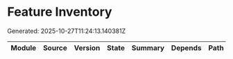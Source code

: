 # Feature Inventory
Generated: 2025-10-27T11:24:13.140381Z

| Module | Source | Version | State | Summary | Depends | Path |
|---|---|---|---|---|---|---|
